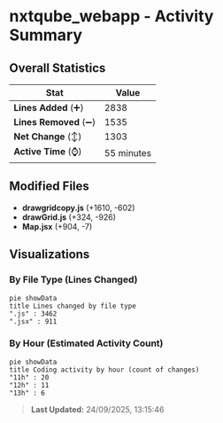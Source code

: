 # nxtqube_webapp - Activity Summary 

## Overall Statistics

| Stat                   | Value                                                             |
| ---------------------- | ----------------------------------------------------------------- |
| **Lines Added** (➕)   | 2838                                          |
| **Lines Removed** (➖) | 1535                                        |
| **Net Change** (↕)    | 1303                |
| **Active Time** (⌚)   | 55 minutes |


## Modified Files
- **drawgridcopy.js** (+1610, -602)
- **drawGrid.js** (+324, -926)
- **Map.jsx** (+904, -7)

## Visualizations

### By File Type (Lines Changed)

```mermaid
pie showData
title Lines changed by file type
".js" : 3462
".jsx" : 911
```

### By Hour (Estimated Activity Count)

```mermaid
pie showData
title Coding activity by hour (count of changes)
"11h" : 20
"12h" : 11
"13h" : 6
```


> **Last Updated:** 24/09/2025, 13:15:46